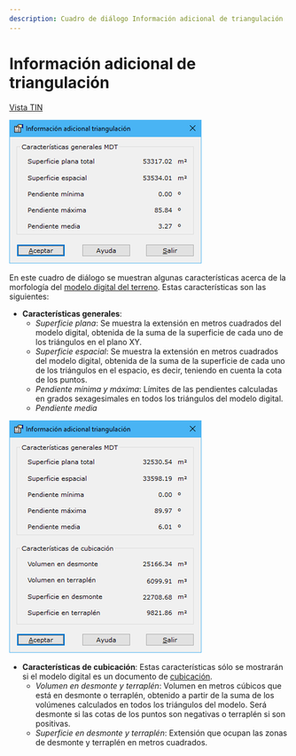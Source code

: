 ```yaml
---
description: Cuadro de diálogo Información adicional de triangulación
---
```


# Información adicional de triangulación

[ Vista TIN](../fichas-de-herramientas/ficha-de-herramientas-edicion-tin/vista-tin.md)

![Cuadro de diálogo Información adicional de triangulación](../../.gitbook/assets/image-78.png)

En este cuadro de diálogo se muestran algunas características acerca de la morfología del [modelo digital del terreno](../como/como-triangulacion.md). Estas características son las siguientes:

* **Características generales**:
  * _Superficie plana_: Se muestra la extensión en metros cuadrados del modelo digital, obtenida de la suma de la superficie de cada uno de los triángulos en el plano XY.
  * _Superficie espacial_: Se muestra la extensión en metros cuadrados del modelo digital, obtenida de la suma de la superficie de cada uno de los triángulos en el espacio, es decir, teniendo en cuenta la cota de los puntos.
  * _Pendiente mínima y máxima_: Límites de las pendientes calculadas en grados sexagesimales en todos los triángulos del modelo digital.
  * _Pendiente media_

![Cuadro de diálogo Información adicional de triangulación de cubicación](../../.gitbook/assets/image-79.png)

* **Características de cubicación**: Estas características sólo se mostrarán si el modelo digital es un documento de [cubicación](../como/como-cubicacion.md).
  * _Volumen en desmonte y terraplén_: Volumen en metros cúbicos que está en desmonte o terraplén, obtenido a partir de la suma de los volúmenes calculados en todos los triángulos del modelo. Será desmonte si las cotas de los puntos son negativas o terraplén si son positivas.
  * _Superficie en desmonte y terraplén_: Extensión que ocupan las zonas de desmonte y terraplén en metros cuadrados.

